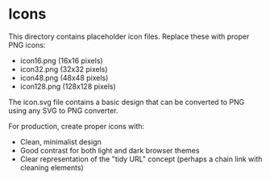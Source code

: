# Icons

This directory contains placeholder icon files. Replace these with proper PNG icons:

- icon16.png (16x16 pixels)
- icon32.png (32x32 pixels) 
- icon48.png (48x48 pixels)
- icon128.png (128x128 pixels)

The icon.svg file contains a basic design that can be converted to PNG using any SVG to PNG converter.

For production, create proper icons with:
- Clean, minimalist design
- Good contrast for both light and dark browser themes
- Clear representation of the "tidy URL" concept (perhaps a chain link with cleaning elements)
